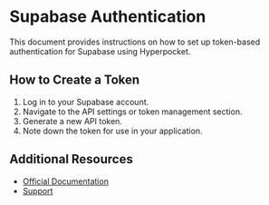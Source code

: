 # Supabase Authentication

This document provides instructions on how to set up token-based authentication for Supabase using Hyperpocket.

## How to Create a Token

1. Log in to your Supabase account.
2. Navigate to the API settings or token management section.
3. Generate a new API token.
4. Note down the token for use in your application.

## Additional Resources

- [Official Documentation](https://supabase.io/docs)
- [Support](https://supabase.io/contact) 